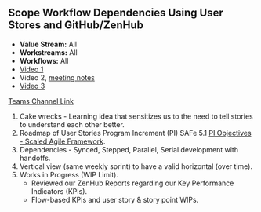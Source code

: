 ## Scope Workflow Dependencies Using User Stores and GitHub/ZenHub

- **Value Stream:** All
- **Workstreams:** All
- **Workflows:** All
- [Video 1](https://dvagov.sharepoint.com/sites/teampsd_vha/_layouts/15/stream.aspx?id=%2Fsites%2Fteampsd%5Fvha%2FShared%20Documents%2Fmsd365%5Fworkgroup%2FRecordings%2Ff2f%5F2023%5Froadmap%5Fdynamics%5F365%5Fcrm%2D20230207%5F103645%2DMeeting%20Recording%2Emp4)
- Video 2, [meeting notes](https://teams.microsoft.com/_#/apps/a2da8768-95d5-419e-9441-3b539865b118/message?conversationId=19:09778e4391404920a8a20c7ef4ec3de3@thread.skype&conversationType=Group&messageId=1676409489024&replyChainId=1614716378260&itemName=all_teampsd)
- [Video 3](https://dvagov.sharepoint.com/sites/teampsd_vha/_layouts/15/stream.aspx?id=%2Fsites%2Fteampsd%5Fvha%2FShared%20Documents%2Ftraining%5Fworkgroup%2FRecordings%2F2023%5Froadmap%5Fuser%5Fstory%5Fmapping%5Fstory%5Fa%5Fstory%5Fj%2D20230214%5F144227%2DMeeting%20Recording%2Emp4)

[Teams Channel Link](https://teams.microsoft.com/l/message/19:d15133fbfb4d4c3a8c81701292b1890d@thread.skype/1679957993925?tenantId=e95f1b23-abaf-45ee-821d-b7ab251ab3bf&groupId=1db500d5-0d01-4254-af42-ad3f78bafacd&parentMessageId=1679957993925&teamName=teampsd_vha&channelName=training_workflow&createdTime=1679957993925&allowXTenantAccess=false)

1. Cake wrecks - Learning idea that sensitizes us to the need to tell stories to understand each other better.
2. Roadmap of User Stories Program Increment (PI) SAFe 5.1 [PI Objectives - Scaled Agile Framework](https://scaledagileframework.com/pi-objectives/).
3. Dependencies - Synced, Stepped, Parallel, Serial development with handoffs.
4. Vertical view (same weekly sprint) to have a valid horizontal (over time).
5. Works in Progress (WIP Limit).
   - Reviewed our ZenHub Reports regarding our Key Performance Indicators (KPIs).
   - Flow-based KPIs and user story & story point WIPs.
